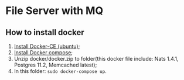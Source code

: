 File Server with MQ
=

How to install docker
---

 1. [Install Docker-CE (ubuntu)](https://docs.docker.com/install/linux/docker-ce/ubuntu/);
 2. [Install Docker compose](https://docs.docker.com/compose/install/);
 3. Unzip docker/docker.zip to folder(this docker file include: Nats 1.4.1, Postgres 11.2, Memcached latest);
 4. In this folder: `sudo docker-compose up`.
